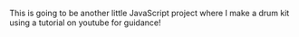 This is going to be another little JavaScript project where I make a drum kit using a tutorial on youtube for guidance!
